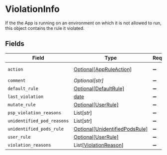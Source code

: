 # ViolationInfo

If the the App is running on an environment on which it is not allowed to run, this object contains the rule it violated.


## Fields

| Field                                                                         | Type                                                                          | Required                                                                      | Description                                                                   |
| ----------------------------------------------------------------------------- | ----------------------------------------------------------------------------- | ----------------------------------------------------------------------------- | ----------------------------------------------------------------------------- |
| `action`                                                                      | [Optional[AppRuleAction]](../../models/shared/appruleaction.md)               | :heavy_minus_sign:                                                            | App rule action                                                               |
| `comment`                                                                     | *Optional[str]*                                                               | :heavy_minus_sign:                                                            | N/A                                                                           |
| `default_rule`                                                                | [Optional[DefaultRule]](../../models/shared/defaultrule.md)                   | :heavy_minus_sign:                                                            | N/A                                                                           |
| `last_violation`                                                              | [date](https://docs.python.org/3/library/datetime.html#date-objects)          | :heavy_minus_sign:                                                            | N/A                                                                           |
| `mutate_rule`                                                                 | [Optional[UserRule]](../../models/shared/userrule.md)                         | :heavy_minus_sign:                                                            | N/A                                                                           |
| `psp_violation_reasons`                                                       | List[*str*]                                                                   | :heavy_minus_sign:                                                            | N/A                                                                           |
| `unidentified_pod_reasons`                                                    | List[*str*]                                                                   | :heavy_minus_sign:                                                            | N/A                                                                           |
| `unidentified_pods_rule`                                                      | [Optional[UnidentifiedPodsRule]](../../models/shared/unidentifiedpodsrule.md) | :heavy_minus_sign:                                                            | N/A                                                                           |
| `user_rule`                                                                   | [Optional[UserRule]](../../models/shared/userrule.md)                         | :heavy_minus_sign:                                                            | N/A                                                                           |
| `violation_reasons`                                                           | List[[ViolationReason](../../models/shared/violationreason.md)]               | :heavy_minus_sign:                                                            | N/A                                                                           |